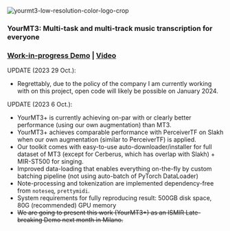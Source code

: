 ![yourmt3-low-resolution-color-logo-crop](https://user-images.githubusercontent.com/26891722/204390355-001877a1-d019-46d7-a33c-d3a3adc0743c.png)
### YourMT3: Multi-task and multi-track music transcription for everyone


### [Work-in-progress Demo](https://zenodo.org/records/10531675) | [Video](https://www.youtube.com/channel/UCbH4dDVnflLMITujb_IntHQ)

UPDATE (2023 29 Oct.):
- Regrettably, due to the policy of the company I am currently working with on this project, open code will likely be possible on January 2024. 

UPDATE (2023 6 Oct.):
- YourMT3+ is currently achieving on-par with or clearly better performance (using our own augmentation) than MT3.
- YourMT3+ achieves comparable performance with PerceiverTF on Slakh when our own augmentation (similar to PerceiverTF) is applied.
- Our toolkit comes with easy-to-use auto-downloader/installer for full dataset of MT3 (except for Cerberus, which has overlap with Slakh) + MIR-ST500 for singing.
- Improved data-loading that enables everything on-the-fly by custom batching pipeline (not using auto-batch of PyTorch DataLoader)
- Note-processing and tokenization are implemented dependency-free from `noteseq`, `prettymidi`.
- System requirements for fully reproducing result: 500GB disk space, 80G (recommended) GPU memory
- ~~We are going to present this work (YourMT3+) as an ISMIR Late-breaking Demo next month in Milano.~~


